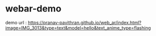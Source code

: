 # webar-demo

demo url : https://pranav-pavithran.github.io/web_ar/index.html?image=IMG_3013&type=text&model=hello&text_anime_type=flashing
